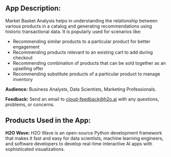 ## App Description: 
Market Basket Analysis helps in understanding the relationship between various products in a catalog and generating recommendations using historic transactional data. It is popularly used for scenarios like:

* Recommending similar products to a particular product for better engagement
* Recommending products relevant to an existing cart to add during checkout
* Recommending combination of products that can be sold together as an upselling offer
* Recommending substitute products of a particular product to manage inventory

**Audience:** Business Analysts, Data Scientists, Marketing Professionals.

**Feedback:** Send an email to cloud-feedback@h2o.ai with any questions, problems, or concerns.

## Products Used in the App: 
**H2O Wave:** H2O Wave is an open-source Python development framework that makes it fast and easy for data scientists, machine learning engineers, and software developers to develop real-time interactive AI apps with sophisticated visualizations.
